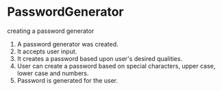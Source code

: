 # PasswordGenerator

creating a password generator

1. A password generator was created.
2. It accepts user input.
3. It creates a password based upon user's desired qualities.
4. User can create a password based on special characters, upper case, lower case and numbers.
5. Password is generated for the user.
